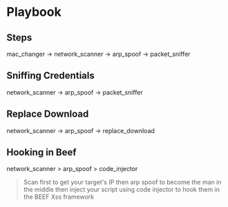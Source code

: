 # Playbook

## Steps 
mac_changer -> network_scanner -> arp_spoof -> packet_sniffer

## Sniffing Credentials
network_scanner -> arp_spoof -> packet_sniffer

## Replace Download
network_scanner -> arp_spoof -> replace_download

## Hooking in Beef
network_scanner > arp_spoof > code_injector

> Scan first to get your target's IP
> then arp spoof to become the man in the middle
> then inject your script using code injector to hook
> them in the BEEF Xss framework
